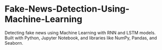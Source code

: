 # Fake-News-Detection-Using-Machine-Learning
Detecting fake news using Machine Learning with RNN and LSTM models. Built with Python, Jupyter Notebook, and libraries like NumPy, Pandas, and Seaborn.
